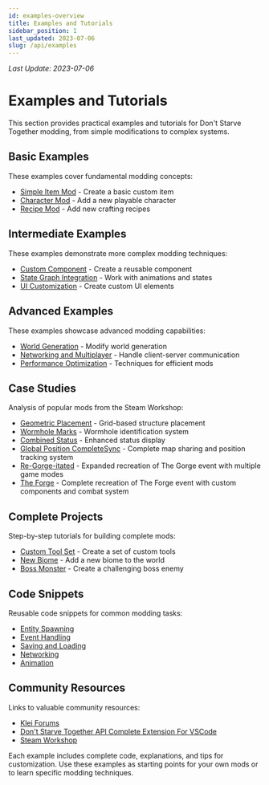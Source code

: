 ```yaml
---
id: examples-overview
title: Examples and Tutorials
sidebar_position: 1
last_updated: 2023-07-06
slug: /api/examples
---
```

*Last Update: 2023-07-06*
# Examples and Tutorials

This section provides practical examples and tutorials for Don't Starve Together modding, from simple modifications to complex systems.

## Basic Examples

These examples cover fundamental modding concepts:

- [Simple Item Mod](simple-item.md) - Create a basic custom item
- [Character Mod](character-mod.md) - Add a new playable character
- [Recipe Mod](recipe-mod.md) - Add new crafting recipes

## Intermediate Examples

These examples demonstrate more complex modding techniques:

- [Custom Component](custom-component.md) - Create a reusable component
- [State Graph Integration](stategraph-mod.md) - Work with animations and states
- [UI Customization](ui-mod.md) - Create custom UI elements

## Advanced Examples

These examples showcase advanced modding capabilities:

- [World Generation](worldgen-mod.md) - Modify world generation
- [Networking and Multiplayer](networking-mod.md) - Handle client-server communication
- [Performance Optimization](optimization.md) - Techniques for efficient mods

## Case Studies

Analysis of popular mods from the Steam Workshop:

- [Geometric Placement](case-geometric.md) - Grid-based structure placement
- [Wormhole Marks](case-wormhole.md) - Wormhole identification system
- [Combined Status](case-status.md) - Enhanced status display
- [Global Position CompleteSync](case-global-position.md) - Complete map sharing and position tracking system
- [Re-Gorge-itated](case-regorgeitaled.md) - Expanded recreation of The Gorge event with multiple game modes
- [The Forge](case-forge.md) - Complete recreation of The Forge event with custom components and combat system

## Complete Projects

Step-by-step tutorials for building complete mods:

- [Custom Tool Set](project-tools.md) - Create a set of custom tools
- [New Biome](project-biome.md) - Add a new biome to the world
- [Boss Monster](project-boss.md) - Create a challenging boss enemy

## Code Snippets

Reusable code snippets for common modding tasks:

- [Entity Spawning](snippets/entity-spawning.md)
- [Event Handling](snippets/event-handling.md)
- [Saving and Loading](snippets/saving-loading.md)
- [Networking](snippets/networking-snippets.md)
- [Animation](snippets/animation-snippets.md)

## Community Resources

Links to valuable community resources:

- [Klei Forums](https://forums.kleientertainment.com/forums/forum/79-dont-starve-together-mods-and-tools/)
- [Don't Starve Together API Complete Extension For VSCode](https://github.com/b1inkie/dst-api)
- [Steam Workshop](https://steamcommunity.com/app/322330/workshop/)

Each example includes complete code, explanations, and tips for customization. Use these examples as starting points for your own mods or to learn specific modding techniques. 
